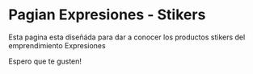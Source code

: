 # Pagian Expresiones - Stikers

Esta pagina esta diseñáda para dar a conocer los productos stikers del emprendimiento Expresiones


Espero que te gusten!

